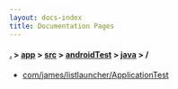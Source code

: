 ```yaml
---
layout: docs-index
title: Documentation Pages
---
```

#### [.](./../../../../index) > [app](./../../../index) > [src](./../../index) > [androidTest](./../index) > [java](./index) > **/**

- [com/james/listlauncher/ApplicationTest](com/james/listlauncher/ApplicationTest)

